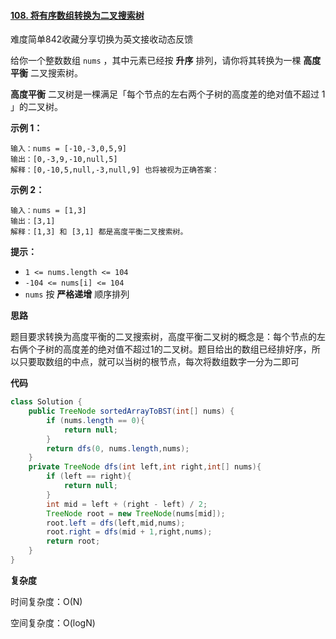 #### [108. 将有序数组转换为二叉搜索树](https://leetcode-cn.com/problems/convert-sorted-array-to-binary-search-tree/)

难度简单842收藏分享切换为英文接收动态反馈

给你一个整数数组 `nums` ，其中元素已经按 **升序** 排列，请你将其转换为一棵 **高度平衡** 二叉搜索树。

**高度平衡** 二叉树是一棵满足「每个节点的左右两个子树的高度差的绝对值不超过 1 」的二叉树。

**示例 1：**

```
输入：nums = [-10,-3,0,5,9]
输出：[0,-3,9,-10,null,5]
解释：[0,-10,5,null,-3,null,9] 也将被视为正确答案：
```

**示例 2：**

```
输入：nums = [1,3]
输出：[3,1]
解释：[1,3] 和 [3,1] 都是高度平衡二叉搜索树。
```

 

**提示：**

- `1 <= nums.length <= 104`
- `-104 <= nums[i] <= 104`
- `nums` 按 **严格递增** 顺序排列

**思路**

题目要求转换为高度平衡的二叉搜索树，高度平衡二叉树的概念是：每个节点的左右俩个子树的高度差的绝对值不超过1的二叉树。题目给出的数组已经排好序，所以只要取数组的中点，就可以当树的根节点，每次将数组数字一分为二即可

**代码**

```java
class Solution {
    public TreeNode sortedArrayToBST(int[] nums) {
        if (nums.length == 0){
            return null;
        }
        return dfs(0, nums.length,nums);
    }
    private TreeNode dfs(int left,int right,int[] nums){
        if (left == right){
            return null;
        }
        int mid = left + (right - left) / 2;
        TreeNode root = new TreeNode(nums[mid]);
        root.left = dfs(left,mid,nums);
        root.right = dfs(mid + 1,right,nums);
        return root;
    }
}
```

**复杂度**

时间复杂度：O(N)

空间复杂度：O(logN)